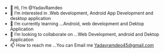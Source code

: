 - 👋 Hi, I’m @YadavRamdeo
- 👀 I’m interested in .Web development, Android App Development and desktop application
- 🌱 I’m currently learning ...Android, web development and Dektop Application
- 💞️ I’m looking to collaborate on ...Web Development, android and Dektop Application
- 📫 How to reach me ...You can Email me Yadavramdeo45@gmail.com

<!---
YadavRamdeo/YadavRamdeo is a ✨ special ✨ repository because its `README.md` (this file) appears on your GitHub profile.
You can click the Preview link to take a look at your changes.
--->
